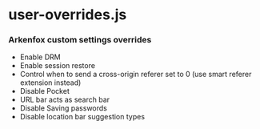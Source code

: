 # user-overrides.js
### Arkenfox custom settings overrides
- Enable DRM
- Enable session restore
- Control when to send a cross-origin referer set to 0 (use smart referer extension instead)
- Disable Pocket
- URL bar acts as search bar
- Disable Saving passwords
- Disable location bar suggestion types
